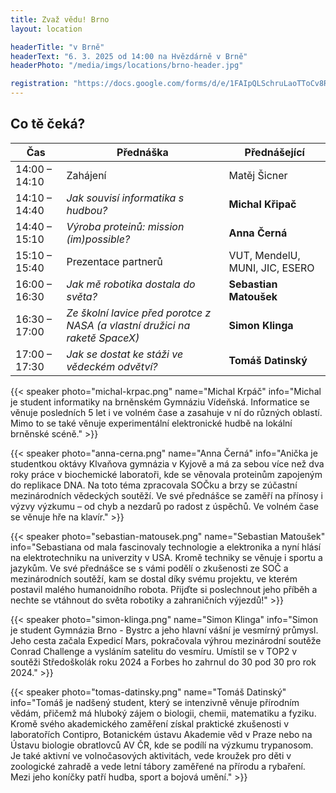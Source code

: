 ```yaml
---
title: Zvaž vědu! Brno
layout: location

headerTitle: "v Brně"
headerText: "6. 3. 2025 od 14:00 na Hvězdárně v Brně"
headerPhoto: "/media/imgs/locations/brno-header.jpg"

registration: "https://docs.google.com/forms/d/e/1FAIpQLSchruLaoTToCv8R7Z4Kaqcci09Vom-KOlXTbVBUM0A34m9lPw/viewform"
---
```


## Co tě čeká?

| **Čas**       | **Přednáška**                                                               | **Přednášející**               |
|---------------|-----------------------------------------------------------------------------|--------------------------------|
| 14:00 – 14:10 | Zahájení                                                                    | Matěj Šicner                   |
| 14:10 – 14:40 | _Jak souvisí informatika s hudbou?_                                         | **Michal Křipač**              |
| 14:40 – 15:10 | _Výroba proteinů: mission (im)possible?_                                    | **Anna Černá**                 |
| 15:10 – 15:40 | Prezentace partnerů                                                         | VUT, MendelU, MUNI, JIC, ESERO |
| 16:00 – 16:30 | _Jak mě robotika dostala do světa?_                                         | **Sebastian Matoušek**         |
| 16:30 – 17:00 | _Ze školní lavice před porotce z NASA (a vlastní družici na raketě SpaceX)_ | **Simon Klinga**               |
| 17:00 – 17:30 | _Jak se dostat ke stáži ve vědeckém odvětví?_                               | **Tomáš Datinský**             |

{{< speaker 
photo="michal-krpac.png" 
name="Michal Krpáč" 
info="Michal je student informatiky na brněnském Gymnáziu Vídeňská. Informatice se věnuje posledních 5 let i ve volném čase a zasahuje v ní do různých oblastí. Mimo to se také věnuje experimentální elektronické hudbě na lokální brněnské scéně." >}}

{{< speaker 
photo="anna-cerna.png" 
name="Anna Černá" 
info="Anička je studentkou oktávy Klvaňova gymnázia v Kyjově a má za sebou více než dva roky práce v biochemické laboratoři, kde se věnovala proteinům zapojeným do replikace DNA. Na toto téma zpracovala SOČku a brzy se zúčastní mezinárodních vědeckých soutěží. Ve své přednášce se zaměří na přínosy i výzvy výzkumu – od chyb a nezdarů po radost z úspěchů. Ve volném čase se věnuje hře na klavír." >}}

{{< speaker 
photo="sebastian-matousek.png" 
name="Sebastian Matoušek" 
info="Sebastiana od mala fascinovaly technologie a elektronika a nyní hlásí na elektrotechniku na univerzity v USA. Kromě techniky se věnuje i sportu a jazykům. Ve své přednášce se s vámi podělí o zkušenosti ze SOČ a mezinárodních soutěží, kam se dostal díky svému projektu, ve kterém postavil malého humanoidního robota. Přijďte si poslechnout jeho příběh a nechte se vtáhnout do světa robotiky a zahraničních výjezdů!" >}}

{{< speaker 
photo="simon-klinga.png" 
name="Simon Klinga" 
info="Simon je student Gymnázia Brno - Bystrc a jeho hlavní vášní je vesmírný průmysl. Jeho cesta začala Expedicí Mars, pokračovala výhrou mezinárodní soutěže Conrad Challenge a vysláním satelitu do vesmíru. Umístil se v TOP2 v soutěži Středoškolák roku 2024 a Forbes ho zahrnul do 30 pod 30 pro rok 2024." >}}

{{< speaker 
photo="tomas-datinsky.png" 
name="Tomáš Datinský" 
info="Tomáš je nadšený student, který se intenzivně věnuje přírodním vědám, přičemž má hluboký zájem o biologii, chemii, matematiku a fyziku. Kromě svého akademického zaměření získal praktické zkušenosti v laboratořích Contipro, Botanickém ústavu Akademie věd v Praze nebo na Ústavu biologie obratlovců AV ČR, kde se podílí na výzkumu trypanosom. Je také aktivní ve volnočasových aktivitách, vede kroužek pro děti v zoologické zahradě a vede letní tábory zaměřené na přírodu a rybaření. Mezi jeho koníčky patří hudba, sport a bojová umění." >}}